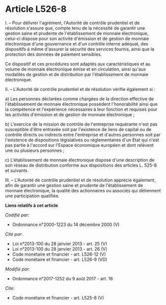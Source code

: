 # Article L526-8

I. – Pour délivrer l'agrément, l'Autorité de contrôle prudentiel et de résolution s'assure que, compte tenu de la nécessité
de garantir une gestion saine et prudente de l'établissement de monnaie électronique, celui-ci dispose pour son activité
d'émission et de gestion de monnaie électronique d'une gouvernance et d'un contrôle interne adéquat, des dispositifs à même
d'assurer la sécurité des services fournis, ainsi que la protection des données de paiement sensibles. 

Ce dispositif et ces procédures sont adaptés aux caractéristiques et au volume de monnaie électronique émise et en
circulation, ainsi qu'aux modalités de gestion et de distribution par l'établissement de monnaie électronique. 

II. – L'Autorité de contrôle prudentiel et de résolution vérifie également si : 

a) Les personnes déclarées comme chargées de la direction effective de l'établissement de monnaie électronique possèdent
l'honorabilité ainsi que la compétence et l'expérience nécessaires à leur fonction et requises pour les activités d'émission
et de gestion de monnaie électronique ; 

b) L'exercice de la mission de contrôle de l'entreprise requérante n'est pas susceptible d'être entravée soit par l'existence
de liens de capital ou de contrôle directs ou indirects entre l'entreprise et d'autres personnes soit par l'existence de
dispositions législatives ou réglementaires d'un Etat qui n'est pas partie à l'accord sur l'Espace économique européen et
dont relèvent une ou plusieurs personnes ; 

c) L'établissement de monnaie électronique dispose d'une description de son réseau de distribution conforme aux dispositions
des articles L. 525-8 et suivants. 

III. – L'Autorité de contrôle prudentiel et de résolution apprécie également, afin de garantir une gestion saine et prudente
de l'établissement de monnaie électronique, la qualité des actionnaires ou associés qui détiennent une participation
qualifiée.

**Liens relatifs à cet article**

_Codifié par_:

  - Ordonnance n°2000-1223 du 14 décembre 2000 (V)

_Cité par_:

  - Loi n°2013-100 du 28 janvier 2013 - art. 25 (V)
  - Loi n°2013-100 du 28 janvier 2013 - art. 26 (V)
  - Code monétaire et financier - art. L526-12 (V)
  - Code monétaire et financier - art. L526-9 (VD)

_Modifié par_:

  - Ordonnance n°2017-1252 du 9 août 2017 - art. 16

_Cite_:

  - Code monétaire et financier - art. L525-8 (V)
